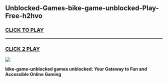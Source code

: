 
## Unblocked-Games-bike-game-unblocked-Play-Free-h2hvo
<h3>
<a href="https://premium76.site?title=bike-game-unblocked&ref=20M">CLICK TO PLAY</a></h3>
<hr>

<h3>
<a href="https://premium76.site?title=bike-game-unblocked&ref=20M">CLICK 2 PLAY</a>
  
</h3>

<a href="https://premium76.site?title=bike-game-unblocked&ref=19M"><img src="https://clearcache.store/games.png"></a>


**bike-game-unblocked games unblocked: Your Gateway to Fun and Accessible Online Gaming**
